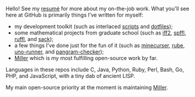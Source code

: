 Hello! See my [resumé](http://johnkerl.org/kerl-resume.pdf) for more about my on-the-job work. What you'll see here at GitHub is primarily things I’ve written for myself:

* my development toolkit (such as interlaced [scripts](https://github.com/johnkerl/scripts) and [dotfiles](https://github.com/johnkerl/dotfiles));
* some mathematical projects from graduate school (such as [iff2](https://github.com/johnkerl/iff2), [spffl](https://github.com/johnkerl/spffl), [ruffl](https://github.com/johnkerl/ruffl), and [sack](https://github.com/johnkerl/sack));
* a few things I’ve done just for the fun of it (such as [minecurser](https://github.com/johnkerl/minecurser), [rube](https://github.com/johnkerl/rube), [uno-runner](https://github.com/johnkerl/uno-runner), and [pangram-checker](https://github.com/johnkerl/pangram-checker));
* [Miller](https://github.com/johnkerl/miller) which is my most fulfilling open-source work by far.

Languages in these repos include C, Java, Python, Ruby, Perl, Bash, Go, PHP, and JavaScript, with a tiny dab of ancient LISP.

My main open-source priority at the moment is maintaining [Miller](https://miller.readthedocs.io/en/latest/).
